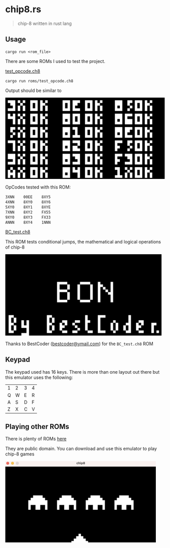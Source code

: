 # chip8.rs

> chip-8 written in rust lang

## Usage

```
cargo run <rom_file>
```

There are some ROMs I used to test the project.

[test_opcode.ch8](https://github.com/corax89/chip8-test-rom)

```
cargo run roms/test_opcode.ch8
```

Output should be similar to

<img src="img/test_opcode.png" widh="512" height="256">

OpCodes tested with this ROM:

```
3XNN	00EE	8XY5
4XNN	8XY0	8XY6
5XY0	8XY1	8XYE
7XNN	8XY2	FX55
9XY0	8XY3	FX33
ANNN	8XY4	1NNN
```

[BC_test.ch8](https://github.com/daniel5151/AC8E/blob/master/roms/bc_test.txt)

This ROM tests conditional jumps, the mathematical and logical operations of chip-8

<img src="img/BC_test.png" widh="512" height="256">

Thanks to BestCoder (bestcoder@ymail.com) for the `BC_test.ch8` ROM
## Keypad

The keypad used has 16 keys. There is more than one layout out there but this emulator uses the following:

|   |   |   |   |
|---|---|---|---|
| 1 | 2 | 3 | 4 |
| Q | W | E | R |
| A | S | D | F |
| Z | X | C | V |

## Playing other ROMs

There is plenty of ROMs [here](https://www.zophar.net/pdroms/chip8/chip-8-games-pack.html)

They are public domain. You can download and use this emulator to play chip-8 games

<img src="img/invaders.png" widh="512" height="256">